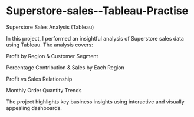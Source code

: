 # Superstore-sales--Tableau-Practise

Superstore Sales Analysis (Tableau)

In this project, I performed an insightful analysis of Superstore sales data using Tableau. The analysis covers:

Profit by Region & Customer Segment

Percentage Contribution & Sales by Each Region

Profit vs Sales Relationship

Monthly Order Quantity Trends

The project highlights key business insights using interactive and visually appealing dashboards.
